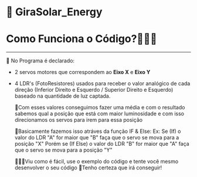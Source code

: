 # 🌻 GiraSolar_Energy
# **Como Funciona o Código?🤷🏻‍♂️**
----------------------------------
 🚀 No Programa é declarado:
- 2 servos motores que correspondem ao **Eixo X** e **Eixo Y**
- 4 LDR's (FotoResistores) usados para receber o valor analógico de cada direção 
(Inferior Direito e Esquerdo / Superior Direito e Esquerdo) baseado na quantidade de luz captada.

  🚀Com esses valores conseguimos fazer uma média e com o resultado sabemos qual a posição que está com maior luminosidade
   e com isso direcionamos os servos para irem para essa posição

  🚀Basicamente fazemos isso atráves da função IF & Else:
Ex: Se (If) o valor do LDR "A" for maior que "B" faça que o servo se mova para a posição "X"
    Porém se (If Else) o valor do LDR "B" for maior que "A" faça que o servo se mova para a posição "Y"
    
   👨🏻‍🚀Viu como é fácil, use o exemplo do código e tente você mesmo desenvolver o seu código
   🌌Tenho certeza que irá conseguir!
    
    

